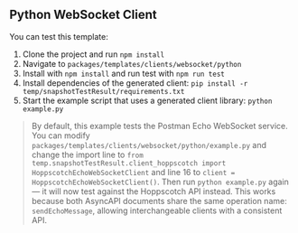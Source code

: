 ## Python WebSocket Client

You can test this template:
1. Clone the project and run `npm install`
2. Navigate to `packages/templates/clients/websocket/python`
3. Install with `npm install` and run test with `npm run test`
4. Install dependencies of the generated client: `pip install -r temp/snapshotTestResult/requirements.txt`
5. Start the example script that uses a generated client library: `python example.py`

> By default, this example tests the Postman Echo WebSocket service. You can modify `packages/templates/clients/websocket/python/example.py` and change the import line to `from temp.snapshotTestResult.client_hoppscotch import HoppscotchEchoWebSocketClient` and line 16 to `client = HoppscotchEchoWebSocketClient()`. Then run `python example.py` again — it will now test against the Hoppscotch API instead. This works because both AsyncAPI documents share the same operation name: `sendEchoMessage`, allowing interchangeable clients with a consistent API.
